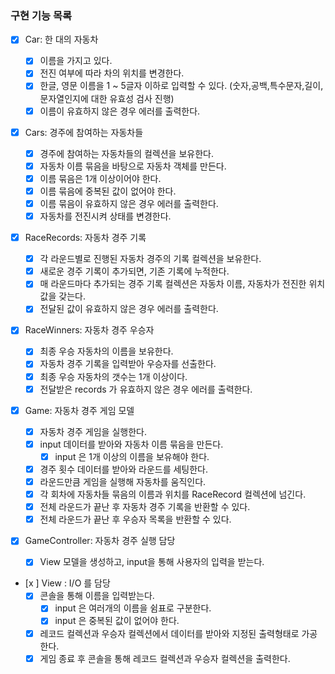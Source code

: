 ### 구현 기능 목록

- [x] Car: 한 대의 자동차

  - [x] 이름을 가지고 있다.
  - [x] 전진 여부에 따라 차의 위치를 변경한다.
  - [x] 한글, 영문 이름을 1 ~ 5글자 이하로 입력할 수 있다.
        (숫자,공백,특수문자,길이,문자열인지에 대한 유효성 검사 진행)
  - [x] 이름이 유효하지 않은 경우 에러를 출력한다.

- [x] Cars: 경주에 참여하는 자동차들

  - [x] 경주에 참여하는 자동차들의 컬렉션을 보유한다.
  - [x] 자동차 이름 묶음을 바탕으로 자동차 객체를 만든다.
  - [x] 이름 묶음은 1개 이상이어야 한다.
  - [x] 이름 묶음에 중복된 값이 없어야 한다.
  - [x] 이름 묶음이 유효하지 않은 경우 에러를 출력한다.
  - [x] 자동차를 전진시켜 상태를 변경한다.

- [x] RaceRecords: 자동차 경주 기록

  - [x] 각 라운드별로 진행된 자동차 경주의 기록 컬렉션을 보유한다.
  - [x] 새로운 경주 기록이 추가되면, 기존 기록에 누적한다.
  - [x] 매 라운드마다 추가되는 경주 기록 컬렉션은 자동차 이름, 자동차가 전진한 위치값을 갖는다.
  - [x] 전달된 값이 유효하지 않은 경우 에러를 출력한다.

- [x] RaceWinners: 자동차 경주 우승자

  - [x] 최종 우승 자동차의 이름을 보유한다.
  - [x] 자동차 경주 기록을 입력받아 우승자를 선출한다.
  - [x] 최종 우승 자동차의 갯수는 1개 이상이다.
  - [x] 전달받은 records 가 유효하지 않은 경우 에러를 출력한다.

- [x] Game: 자동차 경주 게임 모델

  - [x] 자동차 경주 게임을 실행한다.
  - [x] input 데이터를 받아와 자동차 이름 묶음을 만든다.
    - [x] input 은 1개 이상의 이름을 보유해야 한다.
  - [x] 경주 횟수 데이터를 받아와 라운드를 세팅한다.
  - [x] 라운드만큼 게임을 실행해 자동차를 움직인다.
  - [x] 각 회차에 자동차들 묶음의 이름과 위치를 RaceRecord 컬렉션에 넘긴다.
  - [x] 전체 라운드가 끝난 후 자동차 경주 기록을 반환할 수 있다.
  - [x] 전체 라운드가 끝난 후 우승자 목록을 반환할 수 있다.

- [x] GameController: 자동차 경주 실행 담당

  - [x] View 모델을 생성하고, input을 통해 사용자의 입력을 받는다.

- [x ] View : I/O 를 담당
  - [x] 콘솔을 통해 이름을 입력받는다.
    - [x] input 은 여러개의 이름을 쉼표로 구분한다.
    - [x] input 은 중복된 값이 없어야 한다.
  - [x] 레코드 컬렉션과 우승자 컬렉션에서 데이터를 받아와 지정된 출력형태로 가공한다.
  - [x] 게임 종료 후 콘솔을 통해 레코드 컬렉션과 우승자 컬렉션을 출력한다.
